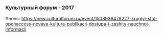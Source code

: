 ### Культурный форум - 2017

Анонс: https://new.culturalforum.ru/event/1508938478227-kruglyj-stol-openaccess-novaya-kultura-publikacii-dostupa-i-zashity-nauchnoj-informacii

